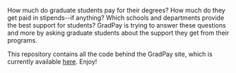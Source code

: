 How much do graduate students pay for their degrees? How much do they get paid in stipends--if anything? Which schools and departments provide the best support for students? GradPay is trying to answer these questions and more by asking graduate students about the support they get from their programs.

This repository contains all the code behind the GradPay site, which is currently available <a href="http://gradpay.herokuapp.com/">here</a>. Enjoy!
